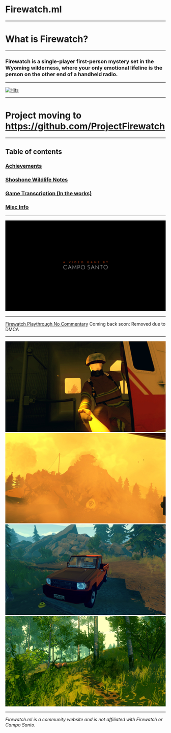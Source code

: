 # Firewatch.ml

---
 
# What is Firewatch?

---
 
### Firewatch is a single-player first-person mystery set in the Wyoming wilderness, where your only emotional lifeline is the person on the other end of a handheld radio.

---
 
[![Hits](https://hits.seeyoufarm.com/api/count/incr/badge.svg?url=https%3A%2F%2Fgithub.com%2FSophiaAtkinson%2FFirewatch-Guide&count_bg=%23FF6B00&title_bg=%23000000&icon=mediafire.svg&icon_color=%23E7E7E7&title=Page+Views+&edge_flat=false)](https://hits.seeyoufarm.com)

---

# Project moving to https://github.com/ProjectFirewatch

---
 
## Table of contents

### [Achievements](/achievements/)

### [Shoshone Wildlife Notes](/shoshonewildlifenotes/)

### [Game Transcription (In the works)](/transcription/)

### [Misc Info](/info/)

---

![Firewatch Intro Image](/cdn/20200701135654_1.jpg)

---
 
[Firewatch Playthrough No Commentary]() Coming back soon: Removed due to DMCA

---


![Firewatch Photo](/cdn/20200701135637_1.jpg)
![Firewatch Photo](/cdn/20200701135646_1.jpg)
![Firewatch Photo](/cdn/20201109190843_1.jpg)
![Firewatch Photo](/cdn/20201109191235_1.jpg)


---

*Firewatch.ml is a community website and is not affiliated with Firewatch or Campo Santo.*

